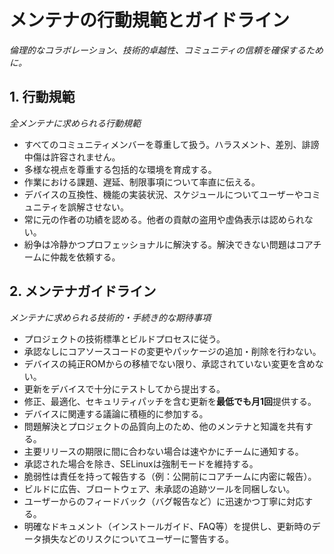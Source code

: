 # メンテナの行動規範とガイドライン
*倫理的なコラボレーション、技術的卓越性、コミュニティの信頼を確保するために。*

## 1. 行動規範
*全メンテナに求められる行動規範*
- すべてのコミュニティメンバーを尊重して扱う。ハラスメント、差別、誹謗中傷は許容されません。
- 多様な視点を尊重する包括的な環境を育成する。
- 作業における課題、遅延、制限事項について率直に伝える。
- デバイスの互換性、機能の実装状況、スケジュールについてユーザーやコミュニティを誤解させない。
- 常に元の作者の功績を認める。他者の貢献の盗用や虚偽表示は認められない。
- 紛争は冷静かつプロフェッショナルに解決する。解決できない問題はコアチームに仲裁を依頼する。

## 2. メンテナガイドライン
*メンテナに求められる技術的・手続き的な期待事項*
- プロジェクトの技術標準とビルドプロセスに従う。
- 承認なしにコアソースコードの変更やパッケージの追加・削除を行わない。
- デバイスの純正ROMからの移植でない限り、承認されていない変更を含めない。
- 更新をデバイスで十分にテストしてから提出する。
- 修正、最適化、セキュリティパッチを含む更新を**最低でも月1回**提供する。
- デバイスに関連する議論に積極的に参加する。
- 問題解決とプロジェクトの品質向上のため、他のメンテナと知識を共有する。
- 主要リリースの期限に間に合わない場合は速やかにチームに通知する。
- 承認された場合を除き、SELinuxは強制モードを維持する。
- 脆弱性は責任を持って報告する（例：公開前にコアチームに内密に報告）。
- ビルドに広告、ブロートウェア、未承認の追跡ツールを同梱しない。
- ユーザーからのフィードバック（バグ報告など）に迅速かつ丁寧に対応する。
- 明確なドキュメント（インストールガイド、FAQ等）を提供し、更新時のデータ損失などのリスクについてユーザーに警告する。
```
